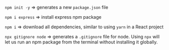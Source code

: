 `npm init -y` => generates a new `package.json` file

`npm i express` => install express npm package

`npm i` => download all dependencies, similar to using `yarn` in a React project

`npx gitignore node` => generates a `.gitignore` file for node. Using `npx` will let us run an npm package from the terminal without installing it globally.
